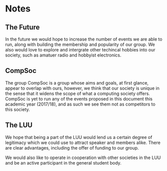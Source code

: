# Notes

## The Future

In the future we would hope to increase the number of events we are able to run, along with building the membership and popularity of our group.
We also would love to explore and intergrate other techincal hobbies into our society, such as amatuer radio and hobbyist electronics.

## CompSoc

The group CompSoc is a group whose aims and goals, at first glance, appear to overlap with ours, however, we think that our society is unique in the sense that it widens the scope of what a computing society offers.
CompSoc is yet to run any of the events proposed in this document this academic year (2017/18), and as such we see them not as competitors to this society.

## The LUU

We hope that being a part of the LUU would lend us a certain degree of legitimacy which we could use to attract speaker and members alike.
There are clear advantages, including the offer of funding to our group.

We would also like to operate in cooperation with other societies in the LUU and be an active participant in the general student body.
